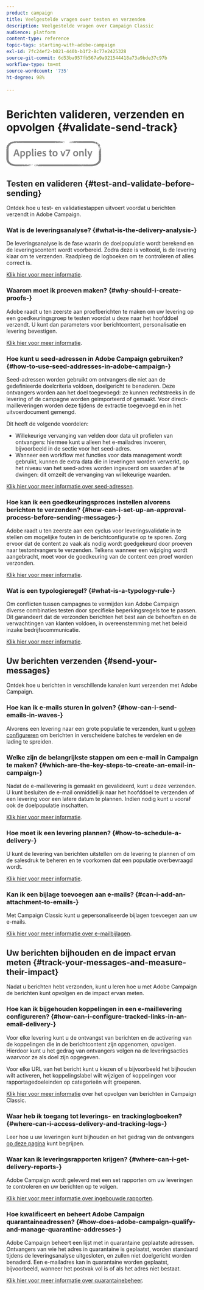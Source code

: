 ```yaml
---
product: campaign
title: Veelgestelde vragen over testen en verzenden
description: Veelgestelde vragen over Campaign Classic
audience: platform
content-type: reference
topic-tags: starting-with-adobe-campaign
exl-id: 7fc24ef2-b021-440b-b1f2-8c77e2425328
source-git-commit: 6d53ba957fb567a9a921544418a73a9bde37c97b
workflow-type: tm+mt
source-wordcount: '735'
ht-degree: 98%

---
```


# Berichten valideren, verzenden en opvolgen {#validate-send-track}

![](../../assets/v7-only.svg)

## Testen en valideren {#test-and-validate-before-sending}

Ontdek hoe u test- en validatiestappen uitvoert voordat u berichten verzendt in Adobe Campaign.

### Wat is de leveringsanalyse? {#what-is-the-delivery-analysis-}

De leveringsanalyse is de fase waarin de doelpopulatie wordt berekend en de leveringscontent wordt voorbereid. Zodra deze is voltooid, is de levering klaar om te verzenden. Raadpleeg de logboeken om te controleren of alles correct is.

[Klik hier voor meer informatie](../../delivery/using/steps-validating-the-delivery.md).

### Waarom moet ik proeven maken? {#why-should-i-create-proofs-}

Adobe raadt u ten zeerste aan proefberichten te maken om uw levering op een goedkeuringsgroep te testen voordat u deze naar het hoofddoel verzendt. U kunt dan parameters voor berichtcontent, personalisatie en levering bevestigen.

[Klik hier voor meer informatie](../../delivery/using/steps-validating-the-delivery.md#sending-a-proof).

### Hoe kunt u seed-adressen in Adobe Campaign gebruiken? {#how-to-use-seed-addresses-in-adobe-campaign-}

Seed-adressen worden gebruikt om ontvangers die niet aan de gedefinieerde doelcriteria voldoen, doelgericht te benaderen. Deze ontvangers worden aan het doel toegevoegd: ze kunnen rechtstreeks in de levering of de campagne worden geïmporteerd of gemaakt. Voor direct-mailleveringen worden deze tijdens de extractie toegevoegd en in het uitvoerdocument gemengd.

Dit heeft de volgende voordelen:

* Willekeurige vervanging van velden door data uit profielen van ontvangers: hiermee kunt u alleen het e-mailadres invoeren, bijvoorbeeld in de sectie voor het seed-adres.
* Wanneer een workflow met functies voor data management wordt gebruikt, kunnen de extra data die in leveringen worden verwerkt, op het niveau van het seed-adres worden ingevoerd om waarden af te dwingen: dit omzeilt de vervanging van willekeurige waarden.

[Klik hier voor meer informatie over seed-adressen](../../delivery/using/about-seed-addresses.md).

### Hoe kan ik een goedkeuringsproces instellen alvorens berichten te verzenden? {#how-can-i-set-up-an-approval-process-before-sending-messages-}

Adobe raadt u ten zeerste aan een cyclus voor leveringsvalidatie in te stellen om mogelijke fouten in de berichtconfiguratie op te sporen. Zorg ervoor dat de content zo vaak als nodig wordt goedgekeurd door proeven naar testontvangers te verzenden. Telkens wanneer een wijziging wordt aangebracht, moet voor de goedkeuring van de content een proef worden verzonden.

[Klik hier voor meer informatie](../../delivery/using/steps-validating-the-delivery.md#sending-a-proof).

### Wat is een typologieregel? {#what-is-a-typology-rule-}

Om conflicten tussen campagnes te vermijden kan Adobe Campaign diverse combinaties testen door specifieke beperkingsregels toe te passen. Dit garandeert dat de verzonden berichten het best aan de behoeften en de verwachtingen van klanten voldoen, in overeenstemming met het beleid inzake bedrijfscommunicatie.

[Klik hier voor meer informatie](../../campaign-opt/using/about-campaign-typologies.md).

## Uw berichten verzenden {#send-your-messages}

Ontdek hoe u berichten in verschillende kanalen kunt verzenden met Adobe Campaign.

### Hoe kan ik e-mails sturen in golven? {#how-can-i-send-emails-in-waves-}

Alvorens een levering naar een grote populatie te verzenden, kunt u [golven configureren](../../delivery/using/steps-sending-the-delivery.md#sending-using-multiple-waves) om berichten in verscheidene batches te verdelen en de lading te spreiden.

### Welke zijn de belangrijkste stappen om een e-mail in Campaign te maken? {#which-are-the-key-steps-to-create-an-email-in-campaign-}

Nadat de e-maillevering is gemaakt en gevalideerd, kunt u deze verzenden. U kunt besluiten de e-mail onmiddellijk naar het hoofddoel te verzenden of een levering voor een latere datum te plannen. Indien nodig kunt u vooraf ook de doelpopulatie inschatten.

[Klik hier voor meer informatie](../../delivery/using/steps-validating-the-delivery.md#sending-a-proof).

### Hoe moet ik een levering plannen? {#how-to-schedule-a-delivery-}

U kunt de levering van berichten uitstellen om de levering te plannen of om de salesdruk te beheren en te voorkomen dat een populatie overbevraagd wordt.

[Klik hier voor meer informatie](../../delivery/using/steps-sending-the-delivery.md#scheduling-the-delivery-sending).

### Kan ik een bijlage toevoegen aan e-mails? {#can-i-add-an-attachment-to-emails-}

Met Campaign Classic kunt u gepersonaliseerde bijlagen toevoegen aan uw e-mails.

[Klik hier voor meer informatie over e-mailbijlagen](../../delivery/using/attaching-files.md).

## Uw berichten bijhouden en de impact ervan meten {#track-your-messages-and-measure-their-impact}

Nadat u berichten hebt verzonden, kunt u leren hoe u met Adobe Campaign de berichten kunt opvolgen en de impact ervan meten.

### Hoe kan ik bijgehouden koppelingen in een e-maillevering configureren? {#how-can-i-configure-tracked-links-in-an-email-delivery-}

Voor elke levering kunt u de ontvangst van berichten en de activering van de koppelingen die in de berichtcontent zijn opgenomen, opvolgen. Hierdoor kunt u het gedrag van ontvangers volgen na de leveringsacties waarvoor ze als doel zijn opgegeven.

Voor elke URL van het bericht kunt u kiezen of u bijvoorbeeld het bijhouden wilt activeren, het koppelingslabel wilt wijzigen of koppelingen voor rapportagedoeleinden op categorieën wilt groeperen.

[Klik hier voor meer informatie](../../delivery/using/about-message-tracking.md) over het opvolgen van berichten in Campaign Classic.

### Waar heb ik toegang tot leverings- en trackinglogboeken? {#where-can-i-access-delivery-and-tracking-logs-}

Leer hoe u uw leveringen kunt bijhouden en het gedrag van de ontvangers [op deze pagina](../../delivery/using/delivery-dashboard.md) kunt begrijpen.

### Waar kan ik leveringsrapporten krijgen? {#where-can-i-get-delivery-reports-}

Adobe Campaign wordt geleverd met een set rapporten om uw leveringen te controleren en uw berichten op te volgen.

[Klik hier voor meer informatie over ingebouwde rapporten](../../reporting/using/delivery-reports.md).

### Hoe kwalificeert en beheert Adobe Campaign quarantaineadressen? {#how-does-adobe-campaign-qualify-and-manage-quarantine-addresses-}

Adobe Campaign beheert een lijst met in quarantaine geplaatste adressen. Ontvangers van wie het adres in quarantaine is geplaatst, worden standaard tijdens de leveringsanalyse uitgesloten, en zullen niet doelgericht worden benaderd. Een e-mailadres kan in quarantaine worden geplaatst, bijvoorbeeld, wanneer het postvak vol is of als het adres niet bestaat.

[Klik hier voor meer informatie over quarantainebeheer](../../delivery/using/understanding-quarantine-management.md).
